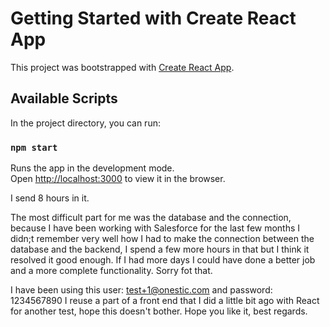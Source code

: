 # Getting Started with Create React App

This project was bootstrapped with [Create React App](https://github.com/facebook/create-react-app).

## Available Scripts

In the project directory, you can run:

### `npm start`

Runs the app in the development mode.\
Open [http://localhost:3000](http://localhost:3000) to view it in the browser.

I send 8 hours in it.

The most difficult part for me was the database and the connection, because I have been working with Salesforce for the last few months I didn;t remember very well how I had to make the connection between the database and the backend, I spend a few more hours in that but I think it resolved it good enough. If I had more days I could have done a better job and a more complete functionality. Sorry fot that.

I have been using this user: test+1@onestic.com and password: 1234567890
I reuse a part of a front end that I did a little bit ago with React for another test, hope this doesn't bother.
Hope you like it, best regards.
